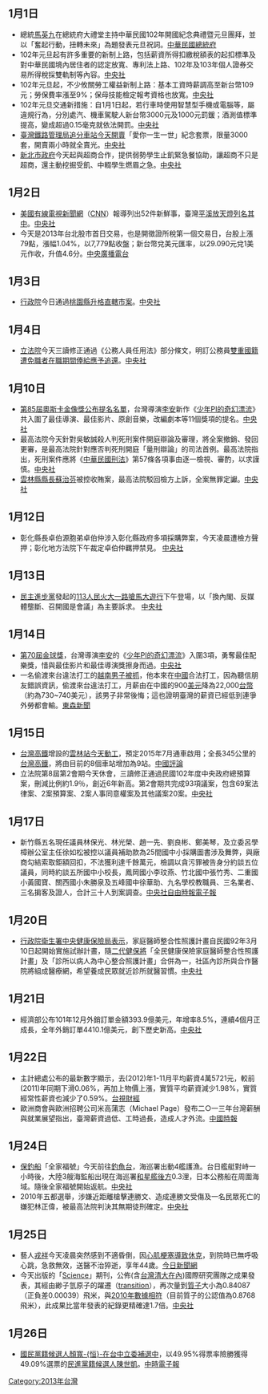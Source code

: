 <noinclude></noinclude>

## 1月1日

  - 總統[馬英九](../Page/馬英九.md "wikilink")在總統府大禮堂主持中華民國102年開國紀念典禮暨元旦團拜，並以「奮起行動，扭轉未來」為題發表元旦祝詞。[中華民國總統府](http://www.president.gov.tw/Default.aspx?tabid=1103&rmid=2780&itemid=28943)
  - 102年元旦起有許多重要的新制上路，包括薪資所得扣繳稅額表的起扣標準及對中華民國境內居住者的認定放寬、專利法上路、102年及103年個人證券交易所得稅採雙軌制等內容。[中央社](http://www.cna.com.tw/Topic/NewsTopic/379-1.aspx)
  - 102年元旦起，不少攸關勞工權益新制上路：基本工資時薪調高至新台幣109元；勞保費率漲至9%；保母技能檢定報考資格也放寬。[中央社](http://www.cna.com.tw/News/aSOC/201212310066-1.aspx)
  - 102年元旦交通新措施：自1月1日起，若行車時使用智慧型手機或電腦等，屬違規行為，分別處汽、機車駕駛人新台幣3000元及1000元罰鍰；酒測值標準提高，變成超過0.15毫克就依法開罰。[中央社](http://www.cna.com.tw/News/FirstNews/201212260027-1.aspx)
  - [臺灣鐵路管理局](https://zh.wikipedia.org/wiki/臺灣鐵路管理局 "wikilink")[追分車站今天開賣](https://zh.wikipedia.org/wiki/追分車站 "wikilink")「愛你一生一世」紀念套票，限量3000套，開賣兩小時就全賣光。[中央社](https://web.archive.org/web/20130103202905/http://www.cna.com.tw/News/aLOC/201301010221-1.aspx)
  - [新北市政府](../Page/新北市政府.md "wikilink")今天起與超商合作，提供弱勢學生止飢緊急餐協助，讓超商不只是超商，還主動挖掘受飢、中輟學生燃眉之急。[中央社](https://web.archive.org/web/20130103203915/http://www.cna.com.tw/News/aSOC/201301010226-1.aspx)

## 1月2日

  - [美國有線電視新聞網](https://zh.wikipedia.org/wiki/美國有線電視新聞網 "wikilink")（[CNN](https://zh.wikipedia.org/wiki/CNN "wikilink")）報導列出52件新鮮事，臺灣[平溪放天燈列名其中](../Page/平溪天燈節.md "wikilink")。[中央社](https://web.archive.org/web/20130105033043/http://www.cna.com.tw/News/aOPL/201301020263-1.aspx)
  - 今天是2013年台北股市首日交易，也是開徵證所稅第一個交易日，台股上漲79點，漲幅1.04%，以7,779點收盤；新台幣兌美元匯率，以29.090元兌1美元作收，升值4.6分。[中央廣播電台](https://archive.is/20130419001752/http://news.rti.org.tw/index_newsContent.aspx?nid=398386)

## 1月3日

  - [行政院](../Page/行政院.md "wikilink")今日通過[桃園縣升格直轄市案](https://zh.wikipedia.org/wiki/桃園市 "wikilink")。[中央社](http://www.cna.com.tw/News/FirstNews/201301030022-1.aspx)

## 1月4日

  - [立法院](../Page/立法院.md "wikilink")今天三讀修正通過《公務人員任用法》部分條文，明訂公務員[雙重國籍遭免職者在職期間俸給應予追還](https://zh.wikipedia.org/wiki/雙重國籍 "wikilink")。[中央社](http://www.cna.com.tw/News/FirstNews/201301040028-1.aspx)

## 1月10日

  - [第85屆奧斯卡金像獎公布提名名單](https://zh.wikipedia.org/wiki/第85屆奧斯卡金像獎 "wikilink")，台灣導演[李安](../Page/李安.md "wikilink")新作《[少年PI的奇幻漂流](https://zh.wikipedia.org/wiki/少年PI的奇幻漂流_\(电影\) "wikilink")》共入圍了最佳導演、最佳影片、原創音樂，改編劇本等11個獎項的提名。[中央社](http://www.cna.com.tw/News/FirstNews/201301100028-1.aspx)
  - 最高法院今天針對吳敏誠殺人判死刑案件開庭辯論及審理，將全案撤銷、發回更審，是最高法院針對應否判死刑開庭「量刑辯論」的司法首例。最高法院指出，死刑案件應將《[中華民國刑法](../Page/中華民國刑法.md "wikilink")》第57條各項事由逐一檢視、審酌，以求謹慎。[中央社](https://web.archive.org/web/20130113050320/http://www.cna.com.tw/Topic/Popular/3470-1.aspx)
  - [雲林縣縣長](https://zh.wikipedia.org/wiki/雲林縣縣長 "wikilink")[蘇治芬](../Page/蘇治芬.md "wikilink")被控收賄案，最高法院駁回檢方上訴，全案無罪定讞。[中央社](https://web.archive.org/web/20160305195634/http://www.cna.com.tw/News/aSOC/201301100384-1.aspx)

## 1月12日

  - 彰化縣長卓伯源胞弟卓伯仲涉入彰化縣政府多項採購弊案，今天凌晨遭檢方聲押；彰化地方法院下午裁定卓伯仲羈押禁見。 [中央社](http://www.cna.com.tw/News/FirstNews/201301120037-1.aspx)

## 1月13日

  - [民主進步黨](../Page/民主進步黨.md "wikilink")發起的[113人民火大一路嗆馬大遊行](../Page/113人民火大一路嗆馬大遊行.md "wikilink")下午登場，以「換內閣、反媒體壟斷、召開國是會議」為主要訴求。 [中央社](https://web.archive.org/web/20130115105648/http://www.cna.com.tw/Topic/Popular/3476-1.aspx)

## 1月14日

  - [第70屆](../Page/第70屆金球獎.md "wikilink")[金球獎](../Page/金球獎.md "wikilink")，台灣導演[李安](../Page/李安.md "wikilink")的《[少年PI的奇幻漂流](https://zh.wikipedia.org/wiki/少年PI的奇幻漂流_\(电影\) "wikilink")》入圍3項，勇奪最佳配樂獎，惜與最佳影片和最佳導演獎擦身而過。[中央社](http://www.cna.com.tw/News/FirstNews/201301140013-1.aspx)
  - 一名偷渡來台違法打工的[越南男子被抓](https://zh.wikipedia.org/wiki/越南 "wikilink")，他本來在[中國](../Page/中國.md "wikilink")合法打工，因為聽信朋友錯誤資訊，偷渡來台違法打工，月薪由在中國的900[美元](../Page/美元.md "wikilink")降為22,000[台幣](https://zh.wikipedia.org/wiki/台幣 "wikilink")（約為730\~740美元），該男子非常後悔；這也證明臺灣的薪資已經低到連爭外勞都會輸。[東森新聞](http://www.ettoday.net/news/20130116/153184.htm?from=fb_et_news)

## 1月15日

  - [台灣高鐵](../Page/台灣高鐵.md "wikilink")增設的[雲林站今天動工](https://zh.wikipedia.org/wiki/雲林車站 "wikilink")，預定2015年7月通車啟用；全長345公里的[台灣高鐵](../Page/台灣高鐵.md "wikilink")，將由目前的8個車站增加為9站。[中國評論](http://www.chinareviewnews.com/doc/1024/0/3/0/102403008.html?coluid=153&kindid=0&docid=102403008&mdate=0115163215)
  - 立法院第8屆第2會期今天休會，三讀修正通過民國102年度中央政府總預算案，刪減比例約1.9％，創近6年新高。第2會期共完成93項議案，包含69案法律案、2案預算案、2案人事同意權案及其他議案20案。[中央社](https://web.archive.org/web/20130119102616/http://www.cna.com.tw/Topic/Popular/3480-1.aspx)

## 1月17日

  - 新竹縣五名現任議員林保光、林光榮、趙一先、劉良彬、鄭美琴，及立委呂學樟辦公室主任徐如松被控以議員補助款為25間國中小採購圖書涉及舞弊，與廠商勾結索取鉅額回扣，不法獲利達千餘萬元，檢調以貪污罪被告身分約談五位議員，同時約談五所國中小校長，鳳岡國小李玟燕、竹北國中張竹秀、二重國小黃國寶、關西國小朱勝泉及五峰國中徐華助、九名學校教職員、三名業者、三名掮客及證人，合計三十人到案調查。[中央社](https://web.archive.org/web/20130119090335/http://www.cna.com.tw/Topic/Popular/3489-1.aspx)[自由時報電子報](https://web.archive.org/web/20130119165349/http://www.libertytimes.com.tw/2013/new/jan/18/today-t3.htm)

## 1月20日

  - [行政院衛生署中央健康保險局表示](https://zh.wikipedia.org/wiki/行政院衛生署中央健康保險局 "wikilink")，家庭醫師整合性照護計畫自民國92年3月10日起開始實施試辦計畫，隨[二代健保將](https://zh.wikipedia.org/wiki/二代健保 "wikilink")「全民健康保險家庭醫師整合性照護計畫」及「診所以病人為中心整合照護計畫」合併為一，社區內診所與合作醫院將組成醫療網，希望養成民眾就近診所就醫習慣。[中央社](http://www.cna.com.tw/Topic/NewsTopic/396-1.aspx)

## 1月21日

  - 經濟部公布101年12月外銷訂單金額393.9億美元，年增率8.5%，連續4個月正成長，全年外銷訂單4410.1億美元，創下歷史新高。[中央社](https://web.archive.org/web/20130123002724/http://www.cna.com.tw/Topic/Popular/3495-1.aspx)

## 1月22日

  - 主計總處公布的最新數字顯示，去(2012)年1-11月平均薪資4萬5721元，較前(2011)年同期下滑0.06%，再加上物價上漲，實質平均薪資減少1.98%，實質經常性薪資也減少了0.59%。[台視財經](http://www.ttv.com.tw/102/01/1020122/012013221727E56305866B9948969F68444681025F74DF55.htm)
  - 歐洲商會與歐洲招聘公司米高蒲志（Michael Page）發布二○一三年台灣薪酬與就業展望指出，臺灣薪資過低、工時過長，造成人才外流。[中國時報](https://web.archive.org/web/20130126102216/http://news.chinatimes.com/focus/11050105/112013012300089.html)

## 1月24日

  - [保釣船](../Page/保釣運動.md "wikilink")「全家福號」今天前往[釣魚台](https://zh.wikipedia.org/wiki/釣魚台 "wikilink")，海巡署出動4艦護漁。台日艦艇對峙一小時後，大陸3艘海監船出現在海巡署[和星艦後方](https://zh.wikipedia.org/wiki/和星艦 "wikilink")0.3浬，日本公務船在周圍海域。隨後全家福號開始返航。[中央社](https://web.archive.org/web/20130126015450/http://www.cna.com.tw/Topic/Popular/3499-1.aspx)
  - 2010年五都選舉，涉嫌近距離槍擊連勝文、造成連勝文受傷及一名民眾死亡的嫌犯林正偉，被最高法院判決其無期徒刑確定。[中央社](http://www.cna.com.tw/News/FirstNews/201301240039-1.aspx)

## 1月25日

  - 藝人[戎祥](../Page/戎祥.md "wikilink")今天凌晨突然感到不適昏倒，因[心肌梗塞導致](https://zh.wikipedia.org/wiki/心肌梗塞 "wikilink")[休克](../Page/休克.md "wikilink")，到院時已無呼吸心跳，急救無效，送醫不治猝逝，享年44歲。[今日新聞網](http://www.nownews.com/2013/01/25/91-2896504.htm)
  - 今天出版的「[Science](https://zh.wikipedia.org/wiki/Science "wikilink")」期刊，公佈(含[台灣](https://zh.wikipedia.org/wiki/台灣 "wikilink")[清大在內](https://zh.wikipedia.org/wiki/清大 "wikilink"))國際研究團隊之成果發表，其經由緲子氫原子的躍遷（[transition](https://zh.wikipedia.org/wiki/transition "wikilink")），再次量到[質子](../Page/質子.md "wikilink")大小為0.84087（正負差0.00039）飛米，與[2010年數據相符](https://zh.wikipedia.org/wiki/2010年 "wikilink")（目前質子的公認值為0.8768飛米），此成果比當年發表的紀錄更精確達1.7倍。[中央社](https://web.archive.org/web/20160304124614/http://www.cna.com.tw/News/aIT/201303060246-1.aspx)

## 1月26日

  - [國民黨籍候選人](https://zh.wikipedia.org/wiki/國民黨 "wikilink")[顏寬-{恒}-在](../Page/顏寬恒.md "wikilink")[台中立委補選中](../Page/2013年臺中市第二選舉區立法委員缺額補選.md "wikilink")，以49.95%得票率險勝獲得49.09%選票的[民進黨籍候選人](https://zh.wikipedia.org/wiki/民進黨 "wikilink")[陳世凱](../Page/陳世凱.md "wikilink")。[中時電子報](https://web.archive.org/web/20130128091529/http://news.chinatimes.com/focus/501012711/132013012600907.html)

[Category:2013年台灣](https://zh.wikipedia.org/wiki/Category:2013年台灣 "wikilink")